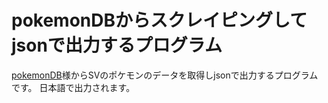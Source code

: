 # pokemonDBからスクレイピングしてjsonで出力するプログラム
[pokemonDB](https://pokemondb.net/)様からSVのポケモンのデータを取得しjsonで出力するプログラムです。
日本語で出力されます。
